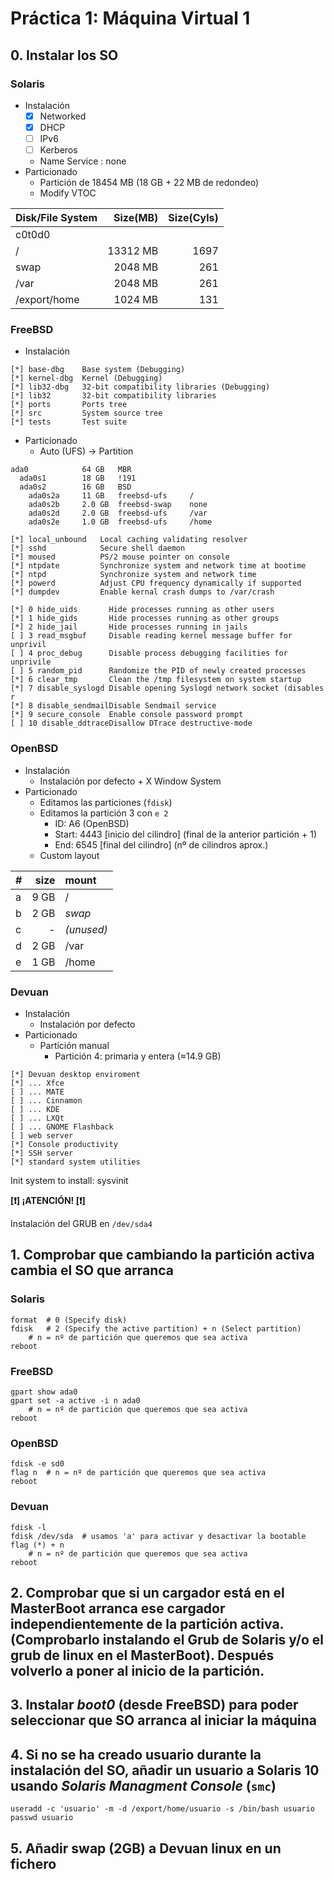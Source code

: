 # Práctica 1: Máquina Virtual 1

## 0. Instalar los SO

### Solaris
- Instalación
    - [x] Networked
    - [x] DHCP
    - [ ] IPv6
    - [ ] Kerberos
    - Name Service : none
- Particionado
    - Partición de 18454 MB (18 GB + 22 MB de redondeo)
    - Modify VTOC

| Disk/File System | Size(MB) | Size(Cyls) |
| :--------------- | -------: | ---------: |
| c0t0d0           |
| /                | 13312 MB |       1697 |
| swap             |  2048 MB |        261 |
| /var             |  2048 MB |        261 |
| /export/home     |  1024 MB |        131 |

### FreeBSD
- Instalación

```
[*] base-dbg    Base system (Debugging)
[*] kernel-dbg  Kernel (Debugging)
[*] lib32-dbg   32-bit compatibility libraries (Debugging)
[*] lib32       32-bit compatibility libraries
[*] ports       Ports tree
[*] src         System source tree
[*] tests       Test suite
```

- Particionado
    - Auto (UFS) -> Partition

```
ada0            64 GB   MBR
  ada0s1        18 GB   !191
  ada0s2        16 GB   BSD
    ada0s2a     11 GB   freebsd-ufs     /
    ada0s2b     2.0 GB  freebsd-swap    none
    ada0s2d     2.0 GB  freebsd-ufs     /var
    ada0s2e     1.0 GB  freebsd-ufs     /home
```

```
[*] local_unbound   Local caching validating resolver
[*] sshd            Secure shell daemon
[*] moused          PS/2 mouse pointer on console
[*] ntpdate         Synchronize system and network time at bootime
[*] ntpd            Synchronize system and network time
[*] powerd          Adjust CPU frequency dynamically if supported
[*] dumpdev         Enable kernal crash dumps to /var/crash
```

```
[*] 0 hide_uids       Hide processes running as other users
[*] 1 hide_gids       Hide processes running as other groups
[*] 2 hide_jail       Hide processes running in jails
[ ] 3 read_msgbuf     Disable reading kernel message buffer for unprivil
[ ] 4 proc_debug      Disable process debugging facilities for unprivile
[ ] 5 random_pid      Randomize the PID of newly created processes
[*] 6 clear_tmp       Clean the /tmp filesystem on system startup
[*] 7 disable_syslogd Disable opening Syslogd network socket (disables r
[*] 8 disable_sendmailDisable Sendmail service
[*] 9 secure_console  Enable console password prompt
[ ] 10 disable_ddtraceDisallow DTrace destructive-mode
```

### OpenBSD
- Instalación
    - Instalación por defecto + X Window System
- Particionado
    - Editamos las particiones (`fdisk`)
    - Editamos la partición 3 con `e 2`
        - ID: A6 (OpenBSD)
        - Start: 4443 [inicio del cilindro] (final de la anterior partición + 1)
        - End: 6545 [final del cilindro] (nº de cilindros aprox.)
    - Custom layout

|  #  | size | mount      |
| :-- | ---: | :--------- |
|  a  | 9 GB |  /         |
|  b  | 2 GB | *swap*     |
|  c  |  -   | *(unused)* |
|  d  | 2 GB |  /var      |
|  e  | 1 GB |  /home     |

### Devuan
- Instalación
    - Instalación por defecto
- Particionado
    - Partición manual
        - Partición 4: primaria y entera (≈14.9 GB)

```
[*] Devuan desktop enviroment
[*] ... Xfce
[ ] ... MATE
[ ] ... Cinnamon
[ ] ... KDE
[ ] ... LXQt
[ ] ... GNOME Flashback
[ ] web server
[*] Console productivity
[*] SSH server
[*] standard system utilities
```

Init system to install: sysvinit

**[:exclamation:] ¡ATENCIÓN! [:exclamation:]**

Instalación del GRUB en `/dev/sda4`

## 1. Comprobar que cambiando la partición activa cambia el SO que arranca

### Solaris

``` shell
format  # 0 (Specify disk)
fdisk   # 2 (Specify the active partition) + n (Select partition)
    # n = nº de partición que queremos que sea activa
reboot
```

### FreeBSD

``` shell
gpart show ada0
gpart set -a active -i n ada0
    # n = nº de partición que queremos que sea activa
reboot
```

### OpenBSD

``` shell
fdisk -e sd0
flag n  # n = nº de partición que queremos que sea activa
reboot
```

### Devuan

``` shell
fdisk -l
fdisk /dev/sda  # usamos 'a' para activar y desactivar la bootable flag (*) + n
    # n = nº de partición que queremos que sea activa
reboot
```

## 2. Comprobar que si un cargador está en el MasterBoot arranca ese cargador independientemente de la partición activa. (Comprobarlo instalando el Grub de Solaris y/o el grub de linux en el MasterBoot). Después volverlo a poner al inicio de la partición.

## 3. Instalar *boot0* (desde FreeBSD) para poder seleccionar que SO arranca al iniciar la máquina

## 4. Si no se ha creado usuario durante la instalación del SO, añadir un usuario a Solaris 10 usando *Solaris Managment Console* (`smc`)

``` shell
useradd -c 'usuario' -m -d /export/home/usuario -s /bin/bash usuario
passwd usuario
```

## 5. Añadir swap (2GB) a Devuan linux en un fichero
